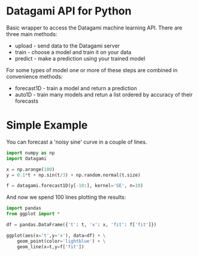 
Datagami API for Python
=======================

Basic wrapper to access the Datagami machine learning API.  There are three main methods:

*  upload - send data to the Datagami server
*  train - choose a model and train it on your data
*  predict - make a prediction using your trained model

For some types of model one or more of these steps are combined in convenience methods:

* forecast1D - train a model and return a prediction
* auto1D - train many models and retun a list ordered by accuracy of their forecasts 

Simple Example
==============

You can forecast a 'noisy sine' curve in a couple of lines. 

```python
import numpy as np
import datagami

x = np.arange(100)
y = 0.1*t + np.sin(t/3) + np.random.normal(t.size)

f = datagami.forecast1D(y[-10:], kernel='SE', n=10)
```

And now we spend 100 lines plotting the results:
```python
import pandas
from ggplot import *

df = pandas.DataFrame({'t': t, 'x': x, 'fit': f['fit']})

ggplot(aes(x='t',y='x'), data=df) + \
    geom_point(color='lightblue') + \
    geom_line(x=t,y=f['fit']) 

```



